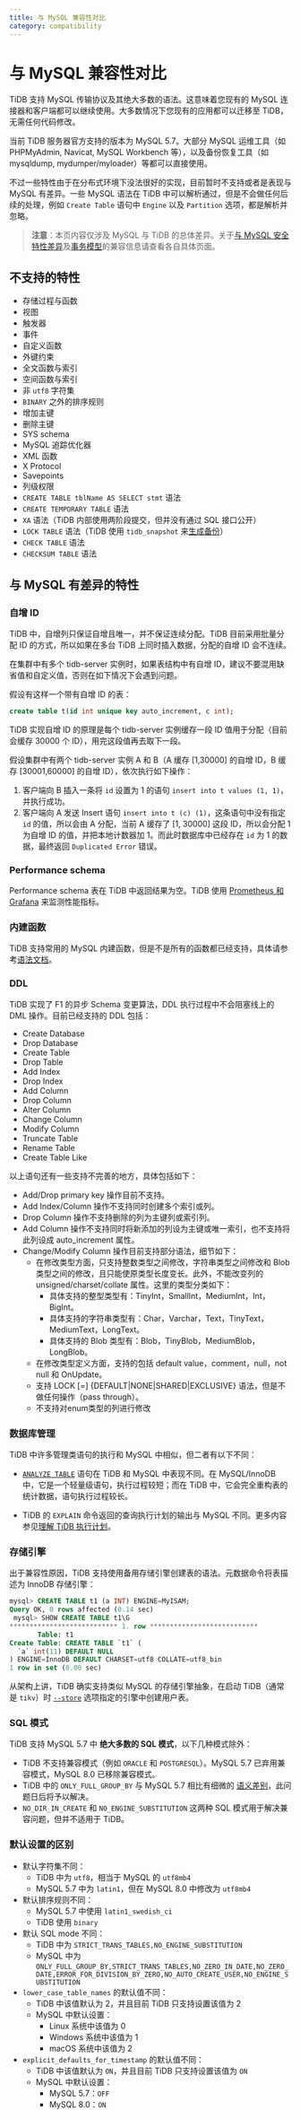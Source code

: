 ```yaml
---
title: 与 MySQL 兼容性对比
category: compatibility
---
```


# 与 MySQL 兼容性对比

TiDB 支持 MySQL 传输协议及其绝大多数的语法。这意味着您现有的 MySQL 连接器和客户端都可以继续使用。大多数情况下您现有的应用都可以迁移至 TiDB，无需任何代码修改。

当前 TiDB 服务器官方支持的版本为 MySQL 5.7。大部分 MySQL 运维工具（如 PHPMyAdmin, Navicat, MySQL Workbench 等），以及备份恢复工具（如 mysqldump, mydumper/myloader）等都可以直接使用。

不过一些特性由于在分布式环境下没法很好的实现，目前暂时不支持或者是表现与 MySQL 有差异。一些 MySQL 语法在 TiDB 中可以解析通过，但是不会做任何后续的处理，例如 `Create Table` 语句中 `Engine` 以及 `Partition` 选项，都是解析并忽略。

> **注意**：本页内容仅涉及 MySQL 与 TiDB 的总体差异。关于[与 MySQL 安全特性差异](../sql/security-compatibility.md)及[事务模型](../sql/transaction-model.md)的兼容信息请查看各自具体页面。

## 不支持的特性

* 存储过程与函数
* 视图
* 触发器
* 事件
* 自定义函数
* 外键约束
* 全文函数与索引
* 空间函数与索引
* 非 `utf8` 字符集
* `BINARY` 之外的排序规则
* 增加主键
* 删除主键
* SYS schema
* MySQL 追踪优化器
* XML 函数
* X Protocol
* Savepoints
* 列级权限
* `CREATE TABLE tblName AS SELECT stmt` 语法
* `CREATE TEMPORARY TABLE` 语法
* `XA` 语法（TiDB 内部使用两阶段提交，但并没有通过 SQL 接口公开）
* `LOCK TABLE` 语法（TiDB 使用 `tidb_snapshot` 来[生成备份](../tools/mydumper.md)）
* `CHECK TABLE` 语法
* `CHECKSUM TABLE` 语法

## 与 MySQL 有差异的特性

### 自增 ID

TiDB 中，自增列只保证自增且唯一，并不保证连续分配。TiDB 目前采用批量分配 ID 的方式，所以如果在多台 TiDB 上同时插入数据，分配的自增 ID 会不连续。

在集群中有多个 tidb-server 实例时，如果表结构中有自增 ID，建议不要混用缺省值和自定义值，否则在如下情况下会遇到问题。

假设有这样一个带有自增 ID 的表：

```sql
create table t(id int unique key auto_increment, c int);
```

TiDB 实现自增 ID 的原理是每个 tidb-server 实例缓存一段 ID 值用于分配（目前会缓存 30000 个 ID），用完这段值再去取下一段。

假设集群中有两个 tidb-server 实例 A 和 B（A 缓存 [1,30000] 的自增 ID，B 缓存 [30001,60000] 的自增 ID），依次执行如下操作：

1. 客户端向 B 插入一条将 `id` 设置为 1 的语句 `insert into t values (1, 1)`，并执行成功。
2. 客户端向 A 发送 Insert 语句 `insert into t (c) (1)`，这条语句中没有指定 `id` 的值，所以会由 A 分配，当前 A 缓存了 [1, 30000] 这段 ID，所以会分配 1 为自增 ID 的值，并把本地计数器加 1。而此时数据库中已经存在 `id` 为 1 的数据，最终返回 `Duplicated Error` 错误。

### Performance schema

Performance schema 表在 TiDB 中返回结果为空。TiDB 使用 [Prometheus 和 Grafana](https://pingcap.com/docs/op-guide/monitor/#use-prometheus-and-grafana) 来监测性能指标。

### 内建函数

TiDB 支持常用的 MySQL 内建函数，但是不是所有的函数都已经支持，具体请参考[语法文档](https://pingcap.github.io/sqlgram/#FunctionCallKeyword)。

### DDL

TiDB 实现了 F1 的异步 Schema 变更算法，DDL 执行过程中不会阻塞线上的 DML 操作。目前已经支持的 DDL 包括：

+ Create Database
+ Drop Database
+ Create Table
+ Drop Table
+ Add Index
+ Drop Index
+ Add Column
+ Drop Column
+ Alter Column
+ Change Column
+ Modify Column
+ Truncate Table
+ Rename Table
+ Create Table Like

以上语句还有一些支持不完善的地方，具体包括如下：

+ Add/Drop primary key 操作目前不支持。
+ Add Index/Column 操作不支持同时创建多个索引或列。
+ Drop Column 操作不支持删除的列为主键列或索引列。
+ Add Column 操作不支持同时将新添加的列设为主键或唯一索引，也不支持将此列设成 auto_increment 属性。
+ Change/Modify Column 操作目前支持部分语法，细节如下：
    - 在修改类型方面，只支持整数类型之间修改，字符串类型之间修改和 Blob 类型之间的修改，且只能使原类型长度变长。此外，不能改变列的 unsigned/charset/collate 属性。这里的类型分类如下：
        * 具体支持的整型类型有：TinyInt，SmallInt，MediumInt，Int，BigInt。
        * 具体支持的字符串类型有：Char，Varchar，Text，TinyText，MediumText，LongText。
        * 具体支持的 Blob 类型有：Blob，TinyBlob，MediumBlob，LongBlob。
    - 在修改类型定义方面，支持的包括 default value，comment，null，not null 和 OnUpdate。
    - 支持 LOCK [=] {DEFAULT|NONE|SHARED|EXCLUSIVE} 语法，但是不做任何操作（pass through）。
    - 不支持对enum类型的列进行修改

### 数据库管理

TiDB 中许多管理类语句的执行和 MySQL 中相似，但二者有以下不同：

+ [`ANALYZE TABLE`](/sql/statistics.md#手动收集) 语句在 TiDB 和 MySQL 中表现不同。在 MySQL/InnoDB 中，它是一个轻量级语句，执行过程较短；而在 TiDB 中，它会完全重构表的统计数据，语句执行过程较长。

+ TiDB 的 `EXPLAIN` 命令返回的查询执行计划的输出与 MySQL 不同。更多内容参见[理解 TiDB 执行计划](../sql/understanding-the-query-execution-plan.md)。

### 存储引擎

出于兼容性原因，TiDB 支持使用备用存储引擎创建表的语法。元数据命令将表描述为 InnoDB 存储引擎：

```sql
mysql> CREATE TABLE t1 (a INT) ENGINE=MyISAM;
Query OK, 0 rows affected (0.14 sec)
 mysql> SHOW CREATE TABLE t1\G
*************************** 1. row ***************************
       Table: t1
Create Table: CREATE TABLE `t1` (
  `a` int(11) DEFAULT NULL
) ENGINE=InnoDB DEFAULT CHARSET=utf8 COLLATE=utf8_bin
1 row in set (0.00 sec)
```

从架构上讲，TiDB 确实支持类似 MySQL 的存储引擎抽象，在启动 TiDB（通常是 `tikv`）时 [`--store`](../sql/server-command-option.md#--store) 选项指定的引擎中创建用户表。

### SQL 模式

TiDB 支持 MySQL 5.7 中 **绝大多数的 SQL 模式**，以下几种模式除外：

- TiDB 不支持兼容模式（例如 `ORACLE` 和 `POSTGRESQL`）。MySQL 5.7 已弃用兼容模式，MySQL 8.0 已移除兼容模式。
- TiDB 中的 `ONLY_FULL_GROUP_BY` 与 MySQL 5.7 相比有细微的 [语义差别](../sql/aggregate-group-by-functions.md#与-mysql-的区别)，此问题日后将予以解决。
- `NO_DIR_IN_CREATE` 和 `NO_ENGINE_SUBSTITUTION` 这两种 SQL 模式用于解决兼容问题，但并不适用于 TiDB。

### 默认设置的区别

+ 默认字符集不同：
    + TiDB 中为 `utf8`，相当于 MySQL 的 `utf8mb4`
    + MySQL 5.7 中为 `latin1`，但在 MySQL 8.0 中修改为 `utf8mb4`
+ 默认排序规则不同：
    + MySQL 5.7 中使用 `latin1_swedish_ci`
    + TiDB 使用 `binary`
+ 默认 SQL mode 不同：
    + TiDB 中为 `STRICT_TRANS_TABLES,NO_ENGINE_SUBSTITUTION`
    + MySQL 中为 `ONLY_FULL_GROUP_BY,STRICT_TRANS_TABLES,NO_ZERO_IN_DATE,NO_ZERO_DATE,ERROR_FOR_DIVISION_BY_ZERO,NO_AUTO_CREATE_USER,NO_ENGINE_SUBSTITUTION`
+ `lower_case_table_names` 的默认值不同：
    + TiDB 中该值默认为 2，并且目前 TiDB 只支持设置该值为 2
    + MySQL 中默认设置：
        + Linux 系统中该值为 0
        + Windows 系统中该值为 1
        + macOS 系统中该值为 2
+ `explicit_defaults_for_timestamp` 的默认值不同：
    + TiDB 中该值默认为 `ON`，并且目前 TiDB 只支持设置该值为 `ON`
    + MySQL 中默认设置：
        + MySQL 5.7：`OFF`
        + MySQL 8.0：`ON`
